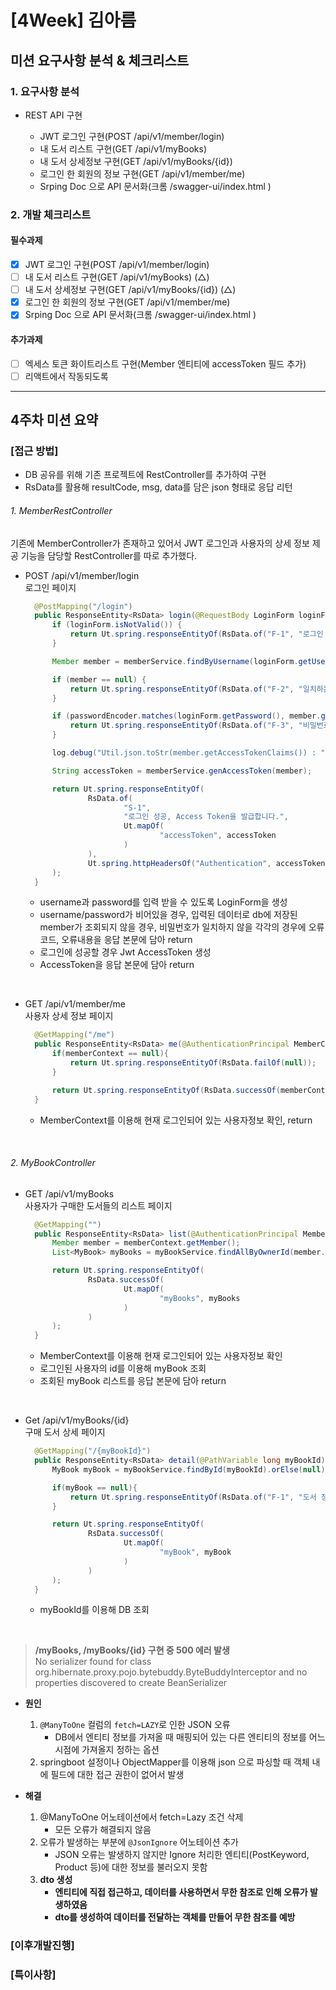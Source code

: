 # [4Week] 김아름

## 미션 요구사항 분석 & 체크리스트

### 1. 요구사항 분석

- REST API 구현

    - JWT 로그인 구현(POST /api/v1/member/login)
    - 내 도서 리스트 구현(GET /api/v1/myBooks)
    - 내 도서 상세정보 구현(GET /api/v1/myBooks/{id})
    - 로그인 한 회원의 정보 구현(GET /api/v1/member/me)
    - Srping Doc 으로 API 문서화(크롬 /swagger-ui/index.html )

### 2. 개발 체크리스트
#### 필수과제
- [x] JWT 로그인 구현(POST /api/v1/member/login)
- [ ] 내 도서 리스트 구현(GET /api/v1/myBooks) (△)
- [ ] 내 도서 상세정보 구현(GET /api/v1/myBooks/{id}) (△)
- [x] 로그인 한 회원의 정보 구현(GET /api/v1/member/me)
- [x] Srping Doc 으로 API 문서화(크롬 /swagger-ui/index.html )

#### 추가과제
- [ ] 엑세스 토큰 화이트리스트 구현(Member 엔티티에 accessToken 필드 추가)
- [ ] 리액트에서 작동되도록

---

## 4주차 미션 요약

### [접근 방법]

- DB 공유를 위해 기존 프로젝트에 RestController를 추가하여 구현
- RsData를 활용해 resultCode, msg, data를 담은 json 형태로 응답 리턴


###### 1. MemberRestController
기존에 MemberController가 존재하고 있어서 JWT 로그인과
사용자의 상세 정보 제공 기능을 담당할 RestController를 따로 추가했다.

- POST /api/v1/member/login  
  로그인 페이지

  ```java
    @PostMapping("/login")
    public ResponseEntity<RsData> login(@RequestBody LoginForm loginForm) {
        if (loginForm.isNotValid()) {
            return Ut.spring.responseEntityOf(RsData.of("F-1", "로그인 정보가 올바르지 않습니다."));
        }

        Member member = memberService.findByUsername(loginForm.getUsername()).orElse(null);

        if (member == null) {
            return Ut.spring.responseEntityOf(RsData.of("F-2", "일치하는 회원이 존재하지 않습니다."));
        }

        if (passwordEncoder.matches(loginForm.getPassword(), member.getPassword()) == false) {
            return Ut.spring.responseEntityOf(RsData.of("F-3", "비밀번호가 일치하지 않습니다."));
        }

        log.debug("Util.json.toStr(member.getAccessTokenClaims()) : " + Ut.json.toStr(member.getAccessTokenClaims()));

        String accessToken = memberService.genAccessToken(member);

        return Ut.spring.responseEntityOf(
                RsData.of(
                        "S-1",
                        "로그인 성공, Access Token을 발급합니다.",
                        Ut.mapOf(
                                "accessToken", accessToken
                        )
                ),
                Ut.spring.httpHeadersOf("Authentication", accessToken)
        );
    }
  ```
  - username과 password를 입력 받을 수 있도록 LoginForm을 생성
  - username/password가 비어있을 경우, 입력된 데이터로 db에 저장된 member가 조회되지 않을 경우,
  비밀번호가 일치하지 않을 각각의 경우에 오류코드, 오류내용을 응답 본문에 담아 return
  - 로그인에 성공할 경우 Jwt AccessToken 생성
  - AccessToken을 응답 본문에 담아  return  

</br>

- GET /api/v1/member/me  
  사용자 상세 정보 페이지

  ```java
    @GetMapping("/me")
    public ResponseEntity<RsData> me(@AuthenticationPrincipal MemberContext memberContext){
        if(memberContext == null){
            return Ut.spring.responseEntityOf(RsData.failOf(null));
        }

        return Ut.spring.responseEntityOf(RsData.successOf(memberContext));
    }
  ```
  - MemberContext를 이용해 현재 로그인되어 있는 사용자정보 확인, return

</br>

###### 2. MyBookController

- GET /api/v1/myBooks  
  사용자가 구매한 도서들의 리스트 페이지

  ```java
    @GetMapping("")
    public ResponseEntity<RsData> list(@AuthenticationPrincipal MemberContext memberContext){
        Member member = memberContext.getMember();
        List<MyBook> myBooks = myBookService.findAllByOwnerId(member.getId());

        return Ut.spring.responseEntityOf(
                RsData.successOf(
                        Ut.mapOf(
                                "myBooks", myBooks
                        )
                )
        );
    }
  ```
  - MemberContext를 이용해 현재 로그인되어 있는 사용자정보 확인
  - 로그인된 사용자의 id를 이용해 myBook 조회
  - 조회된 myBook 리스트를 응답 본문에 담아 return

</br>

- Get /api/v1/myBooks/{id}  
  구매 도서 상세 페이지
  ```java
    @GetMapping("/{myBookId}")
    public ResponseEntity<RsData> detail(@PathVariable long myBookId){
        MyBook myBook = myBookService.findById(myBookId).orElse(null);

        if(myBook == null){
            return Ut.spring.responseEntityOf(RsData.of("F-1", "도서 정보가 올바르지 않습니다."));
        }

        return Ut.spring.responseEntityOf(
                RsData.successOf(
                        Ut.mapOf(
                                "myBook", myBook
                        )
                )
        );
    }
  ```
  - myBookId를 이용해 DB 조회
  
</br>

  > **/myBooks, /myBooks/{id} 구현 중 500 에러 발생**  
  > No serializer found for class org.hibernate.proxy.pojo.bytebuddy.ByteBuddyInterceptor and no properties discovered to create BeanSerializer

  - **원인**  
    1. `@ManyToOne` 컬럼의 `fetch=LAZY`로 인한 JSON 오류
       - DB에서 엔티티 정보를 가져올 때 매핑되어 있는 다른 엔티티의 정보를 어느 시점에
         가져올지 정하는 옵션
    2. springboot 설정이나 ObjectMapper를 이용해 json 으로 파싱할 때 객체 내에 필드에 대한 접근 권한이 없어서 발생

  - **해결**  
    1. @ManyToOne 어노테이션에서 fetch=Lazy 조건 삭제
       - 모든 오류가 해결되지 않음
    2. 오류가 발생하는 부분에 `@JsonIgnore` 어노테이션 추가
       - JSON 오류는 발생하지 않지만 Ignore 처리한 엔티티(PostKeyword, Product 등)에 대한 정보를 불러오지 못함  
    3. **dto 생성**
       - **엔티티에 직접 접근하고, 데이터를 사용하면서 무한 참조로 인해 오류가 발생하였음**
       - **dto를 생성하여 데이터를 전달하는 객체를 만들어 무한 참조를 예방**


### [이후개발진행]

### [특이사항]

